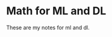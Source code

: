 Math for ML and DL
================

<!-- WARNING: THIS FILE WAS AUTOGENERATED! DO NOT EDIT! -->

These are my notes for ml and dl.
